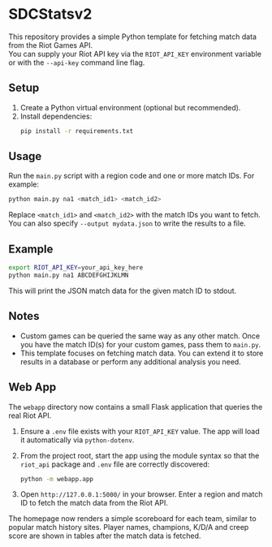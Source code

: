# SDCStatsv2

This repository provides a simple Python template for fetching match data from the Riot Games API.  
You can supply your Riot API key via the `RIOT_API_KEY` environment variable or with the `--api-key` command line flag.

## Setup

1. Create a Python virtual environment (optional but recommended).
2. Install dependencies:
   ```bash
   pip install -r requirements.txt
   ```

## Usage

Run the `main.py` script with a region code and one or more match IDs. For example:

```bash
python main.py na1 <match_id1> <match_id2>
```

Replace `<match_id1>` and `<match_id2>` with the match IDs you want to fetch. You can also specify `--output mydata.json` to write the results to a file.

## Example

```bash
export RIOT_API_KEY=your_api_key_here
python main.py na1 ABCDEFGHIJKLMN
```

This will print the JSON match data for the given match ID to stdout.

## Notes

- Custom games can be queried the same way as any other match. Once you have the match ID(s) for your custom games, pass them to `main.py`.
- This template focuses on fetching match data. You can extend it to store results in a database or perform any additional analysis you need.

## Web App

The `webapp` directory now contains a small Flask application that queries the
real Riot API.

1. Ensure a `.env` file exists with your `RIOT_API_KEY` value. The app will load
   it automatically via `python-dotenv`.

2. From the project root, start the app using the module syntax so that
   the `riot_api` package and `.env` file are correctly discovered:

   ```bash
   python -m webapp.app
   ```

3. Open `http://127.0.0.1:5000/` in your browser. Enter a region and match ID to
   fetch the match data from the Riot API.

The homepage now renders a simple scoreboard for each team, similar to popular
match history sites. Player names, champions, K/D/A and creep score are shown in
tables after the match data is fetched.
